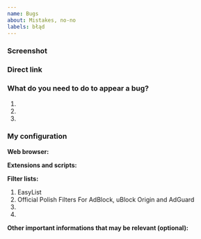 ```yaml
---
name: Bugs
about: Mistakes, no-no
labels: błąd
---
```


<!--
Thanks for reporting to Polish Filters for AdBlock, uBlock and AdGuard.
-->
### Screenshot
<!--
Drag and drop your screenshot here or place a link to it.
-->

### Direct link
<!--
Insert here a direct link to the page, where the bug occurs.
-->

### What do you need to do to appear a bug?
1. 
2. 
3. 


### My configuration
**Web browser:**

**Extensions and scripts:**

**Filter lists:**
1. EasyList
2. Official Polish Filters For AdBlock, uBlock Origin and AdGuard
3. 
4. 

**Other important informations that may be relevant (optional):**

